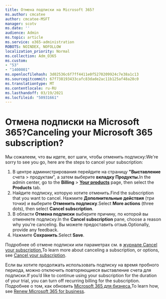 ```yaml
---
title: Отмена подписки на Microsoft 365?
ms.author: cmcatee
author: cmcatee-MSFT
manager: scotv
ms.date: ''
audience: Admin
ms.topic: article
ms.service: o365-administration
ROBOTS: NOINDEX, NOFOLLOW
localization_priority: Normal
ms.collection: Adm_O365
ms.custom:
- "53"
- "1400001"
ms.openlocfilehash: 3d02536c6f7ff4411e0f5270209924c7e38a1c13
ms.sourcegitcommit: 67f738193433cafc83dade2ac11b125af48a28c0
ms.translationtype: MT
ms.contentlocale: ru-RU
ms.lasthandoff: 03/19/2021
ms.locfileid: "50931661"
---
```

# <a name="canceling-your-microsoft-365-subscription"></a><span data-ttu-id="75d70-102">Отмена подписки на Microsoft 365?</span><span class="sxs-lookup"><span data-stu-id="75d70-102">Canceling your Microsoft 365 subscription?</span></span>

<span data-ttu-id="75d70-103">Мы сожалеем, что вы идете, вот шаги, чтобы отменить подписку:</span><span class="sxs-lookup"><span data-stu-id="75d70-103">We're sorry to see you go, here are the steps to cancel your subscription:</span></span>

1. <span data-ttu-id="75d70-104">В центре администрирования перейдите на страницу **"Выставление** счета  >  **[](https://go.microsoft.com/fwlink/p/?linkid=842054)** продуктам", а затем выберите **вкладку Продукты.**</span><span class="sxs-lookup"><span data-stu-id="75d70-104">In the admin center, go to the **Billing** > **[Your products](https://go.microsoft.com/fwlink/p/?linkid=842054)** page, then select the **Products** tab.</span></span>
2. <span data-ttu-id="75d70-105">Найдите подписку, которую хотите отменить.</span><span class="sxs-lookup"><span data-stu-id="75d70-105">Find the subscription that you want to cancel.</span></span> <span data-ttu-id="75d70-106">Нажмите **Дополнительные действия** (три точки) и выберите **Отменить подписку**.</span><span class="sxs-lookup"><span data-stu-id="75d70-106">Select **More actions** (three dots), then select **Cancel subscription**.</span></span>
3. <span data-ttu-id="75d70-107">В области **Отмена подписки** выберите причину, по которой вы отменяете подписку.</span><span class="sxs-lookup"><span data-stu-id="75d70-107">In the **Cancel subscription** pane, choose a reason why you're canceling.</span></span> <span data-ttu-id="75d70-108">Вы можете предоставить отзыв.</span><span class="sxs-lookup"><span data-stu-id="75d70-108">Optionally, provide any feedback.</span></span>
4. <span data-ttu-id="75d70-109">Нажмите **Сохранить**.</span><span class="sxs-lookup"><span data-stu-id="75d70-109">Select **Save**.</span></span>

<span data-ttu-id="75d70-110">Подробнее об отмене подписки или параметрах см. в [журнале Cancel your subscription.](https://docs.microsoft.com/microsoft-365/commerce/subscriptions/cancel-your-subscription)</span><span class="sxs-lookup"><span data-stu-id="75d70-110">To learn more about canceling a subscription, or options, see [Cancel your subscription](https://docs.microsoft.com/microsoft-365/commerce/subscriptions/cancel-your-subscription).</span></span>

<span data-ttu-id="75d70-111">Если вы хотите продолжать использовать подписку на время пробного периода, можно отключить повторяющиеся выставление счета для подписки.</span><span class="sxs-lookup"><span data-stu-id="75d70-111">If you’d like to continue using your subscription for the duration of your trial, you can turn off recurring billing for the subscription.</span></span> <span data-ttu-id="75d70-112">Подробнее о том, как обновить [Microsoft 365 для бизнеса.](https://docs.microsoft.com/microsoft-365/commerce/subscriptions/renew-your-subscription)</span><span class="sxs-lookup"><span data-stu-id="75d70-112">To learn how, see [Renew Microsoft 365 for business](https://docs.microsoft.com/microsoft-365/commerce/subscriptions/renew-your-subscription).</span></span>
